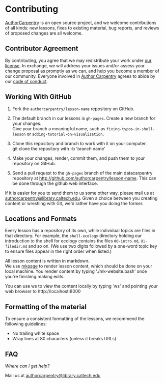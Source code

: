 
# Contributing

[AuthorCarpentry](http://authorcarpentry.github.io) is an open source project,
and we welcome contributions of all kinds:
new lessons,
fixes to existing material,
bug reports,
and reviews of proposed changes are all welcome.

## Contributor Agreement

By contributing,
you agree that we may redistribute your work under 
[our license](http://authorcarpentry.github.io/license).
In exchange,
we will address your issues and/or assess your change proposal as promptly as
we can,
and help you become a member of our community.
Everyone involved in [Author Carpentry](http://authorcarpentry.github.io)
agrees to abide by our [code of
conduct](http://authorcarpentry.github.io/about/code-of-conduct).

## Working With GitHub

1.  Fork the `authorcarpentry/lesson-name` repository on GitHub.  

2.  The default branch in our lessons is `gh-pages`. Create a 
    new branch for your changes.  
    Give your branch a meaningful name,
    such as `fixing-typos-in-shell-lesson`
    or `adding-tutorial-on-visualization`.

3.  Clone this repository and branch to work with it on your computer.  
    git clone the repository with -b 'branch name'

4.  Make your changes, render, commit them, and push them to your repository on GitHub.

5.  Send a pull request to the `gh-pages` branch of the main datacarpentry
    repository at http://github.com/authorcarpentry/lesson-name. This can
    be done through the github web interface. 

If it is easier for you to send them to us some other way,
please mail us at
[authorcarpentry@library.caltech.edu](mailto:authorcarpentry@library.caltech.edu).
Given a choice between you creating content or wrestling with Git,
we'd rather have you doing the former.

## Locations and Formats

Every lesson has a repository of its own, while individual topics are files
in that directory.  For example, the `shell-ecology` directory holding our
introduction to the shell for ecology contains the files `00-intro.md`, 
`01-filedir.md` and so on.  (We use two digits followed by a one-word topic 
key to ensure files
appear in the right order when listed.)

All lesson content is written in markdown.  
We use [mkpage](https://github.com/caltechlibrary/mkpage) to render lesson
content, which should be done on your local machine.  You render content by 
typing './mk-website.bash' once you're finishing making edits.

You can use ws to view the content locally by typing 'ws' and pointing your
web browser to http://localhost:8000


## Formatting of the material

To ensure a consistent formatting of the lessons, we recommend the following
guidelines:

- No trailing white space
- Wrap lines at 80 characters (unless it breaks URLs)

## FAQ

*Where can I get help?*

Mail us at [authorcarpentry@library.caltech.edu](mailto:authorcarpentry@library.caltech.edu)
